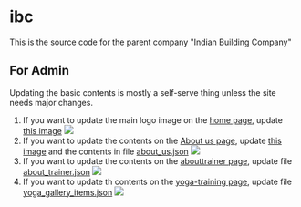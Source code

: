 # ibc

This is the source code for the parent company "Indian Building Company"

## For Admin

Updating the basic contents is mostly a self-serve thing unless the site needs major changes.

1. If you want to update the main logo image on the [home page](https://ibclife.space/home), update [this image](./public/logos/main.svg) <image src="readme_assets/main_logo.jpg">
2. If you want to update the contents on the [About us page](https://ibclife.space/aboutus), update [this image](./public/about_us/aboutus.jpg) and the contents in file [about_us.json](./src/config/about_us.json) <image src="readme_assets/aboutus.jpg">
3. If you want to update the contents on the [abouttrainer page](https://ibclife.space/abouttrainer), update file [about_trainer.json](./src/config/about_trainer.json) <image src="readme_assets/abouttrainer.jpg">
4. If you want to update th contents on the [yoga-training page](https://ibclife.space/services/yoga-training), update file [yoga_gallery_items.json](./src/config/yoga_gallery_items.json) <image src="readme_assets/yoga_training.jpg">
